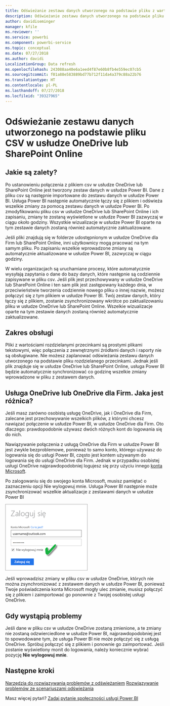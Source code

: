 ```yaml
---
title: Odświeżanie zestawu danych utworzonego na podstawie pliku z wartościami rozdzielanymi przecinkami (csv) w usłudze OneDrive
description: Odświeżanie zestawu danych utworzonego na podstawie pliku z wartościami rozdzielanymi przecinkami (csv) w usłudze OneDrive
author: davidiseminger
manager: kfile
ms.reviewer: ''
ms.service: powerbi
ms.component: powerbi-service
ms.topic: conceptual
ms.date: 07/27/2018
ms.author: davidi
LocalizationGroup: Data refresh
ms.openlocfilehash: 243088aa40e6a1eed4f87e60b8fb4e559ec07cb5
ms.sourcegitcommit: f01a88e583889bd77b712f11da4a379c88a22b76
ms.translationtype: HT
ms.contentlocale: pl-PL
ms.lasthandoff: 07/27/2018
ms.locfileid: "39327965"
---
```

# <a name="refresh-a-dataset-created-from-a-csv-file-on-onedrive-or-sharepoint-online"></a>Odświeżanie zestawu danych utworzonego na podstawie pliku CSV w usłudze OneDrive lub SharePoint Online
## <a name="what-are-the-advantages"></a>Jakie są zalety?
Po ustanowieniu połączenia z plikiem csv w usłudze OneDrive lub SharePoint Online jest tworzony zestaw danych w usłudze Power BI. Dane z pliku csv są następnie importowane do zestawu danych w usłudze Power BI. Usługa Power BI następnie automatycznie łączy się z plikiem i odświeża wszelkie zmiany za pomocą zestawu danych w usłudze Power BI. Po zmodyfikowaniu pliku csv w usłudze OneDrive lub SharePoint Online i ich zapisaniu, zmiany te zostaną wyświetlone w usłudze Power BI zazwyczaj w ciągu około godziny. Wszystkie wizualizacje w usłudze Power BI oparte na tym zestawie danych zostaną również automatycznie zaktualizowane.

Jeśli pliki znajdują się w folderze udostępnionym w usłudze OneDrive dla Firm lub SharePoint Online, inni użytkownicy mogą pracować na tym samym pliku. Po zapisaniu wszelkie wprowadzone zmiany są automatycznie aktualizowane w usłudze Power BI, zazwyczaj w ciągu godziny.

W wielu organizacjach są uruchamiane procesy, które automatycznie wysyłają zapytania o dane do bazy danych, które następnie są codziennie zapisywane w pliku csv. Jeśli plik jest przechowywany w usłudze OneDrive lub SharePoint Online i ten sam plik jest zastępowany każdego dnia, w przeciwieństwie tworzenia codziennie nowego pliku o innej nazwie, możesz połączyć się z tym plikiem w usłudze Power BI. Twój zestaw danych, który łączy się z plikiem, zostanie zsynchronizowany wkrótce po zaktualizowaniu pliku w usłudze OneDrive lub SharePoint Online. Wszelkie wizualizacje oparte na tym zestawie danych zostaną również automatycznie zaktualizowane.

## <a name="whats-supported"></a>Zakres obsługi
Pliki z wartościami rozdzielanymi przecinkami są prostymi plikami tekstowymi, więc połączenia z zewnętrznymi źródłami danych i raporty nie są obsługiwane. Nie możesz zaplanować odświeżania zestawu danych utworzonego na podstawie pliku rozdzielanego przecinkami. Jednak jeśli plik znajduje się w usłudze OneDrive lub SharePoint Online, usługa Power BI będzie automatycznie synchronizować co godzinę wszelkie zmiany wprowadzone w pliku z zestawem danych.

## <a name="onedrive-or-onedrive-for-business-whats-the-difference"></a>Usługa OneDrive lub OneDrive dla Firm. Jaka jest różnica?
Jeśli masz zarówno osobistą usługę OneDrive, jak i OneDrive dla Firm, zalecane jest przechowywanie wszelkich plików, z którymi chcesz nawiązać połączenie w usłudze Power BI, w usłudze OneDrive dla Firm. Oto dlaczego: prawdopodobnie używasz dwóch różnych kont do logowania się do nich.

Nawiązywanie połączenia z usługą OneDrive dla Firm w usłudze Power BI jest zwykle bezproblemowe, ponieważ to samo konto, którego używasz do logowania się do usługi Power BI, często jest kontem używanym do logowania się do usługi OneDrive dla Firm. Jednak w przypadku osobistej usługi OneDrive najprawdopodobniej logujesz się przy użyciu innego [konta Microsoft](https://account.microsoft.com).

Po zalogowaniu się do swojego konta Microsoft, musisz pamiętać o zaznaczeniu opcji Nie wylogowuj mnie. Usługa Power BI następnie może zsynchronizować wszelkie aktualizacje z zestawami danych w usłudze Power BI

![](media/refresh-csv-file-onedrive/refresh_signin_keepmesignedin.png)

Jeśli wprowadzisz zmiany w pliku csv w usłudze OneDrive, których nie można zsynchronizować z zestawem danych w usłudze Power BI, ponieważ Twoje poświadczenia konta Microsoft mogły ulec zmianie, musisz połączyć się z plikiem i zaimportować go ponownie z Twojej osobistej usługi OneDrive.

## <a name="when-things-go-wrong"></a>Gdy wystąpią problemy
Jeśli dane w pliku csv w usłudze OneDrive zostaną zmienione, a te zmiany nie zostaną odzwierciedlone w usłudze Power BI, najprawdopodobniej jest to spowodowane tym, że usługa Power BI nie może połączyć się z usługą OneDrive. Spróbuj połączyć się z plikiem i ponownie go zaimportować. Jeśli zostanie wyświetlony monit do logowania, należy koniecznie wybrać pozycję **Nie wylogowuj mnie**.

## <a name="next-steps"></a>Następne kroki
[Narzędzia do rozwiązywania problemów z odświeżaniem](service-gateway-onprem-tshoot.md)
[ Rozwiązywanie problemów ze scenariuszami odświeżania](refresh-troubleshooting-refresh-scenarios.md)

Masz więcej pytań? [Zadaj pytanie społeczności usługi Power BI](https://community.powerbi.com/)

